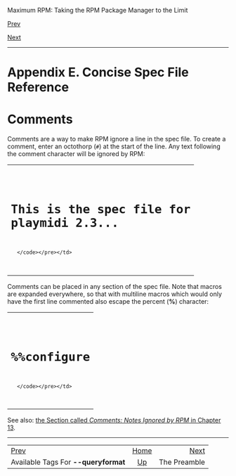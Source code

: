 <div class="NAVHEADER">

Maximum RPM: Taking the RPM Package Manager to the Limit

</div>

[Prev](ch-queryformat-tags.html)

[Next](s1-rpm-specref-preamble.html)

-----

<div class="appendix">

# <span id="ch-rpm-specref"></span>Appendix E. Concise Spec File Reference

<div class="sect1">

# <span id="s1-rpm-specref-comments">Comments</span>

Comments are a way to make RPM ignore a line in the spec file. To create
a comment, enter an octothorp (`#`) at the start of the line. Any text
following the comment character will be ignored by RPM:

<table>
<colgroup>
<col style="width: 100%" />
</colgroup>
<tbody>
<tr class="odd">
<td><pre class="screen"><code># This is the spec file for playmidi 2.3...

      </code></pre></td>
</tr>
</tbody>
</table>

Comments can be placed in any section of the spec file. Note that macros
are expanded everywhere, so that with multiline macros which would only
have the first line commented also escape the percent (**%**) character:

<table>
<colgroup>
<col style="width: 100%" />
</colgroup>
<tbody>
<tr class="odd">
<td><pre class="screen"><code># %%configure

      </code></pre></td>
</tr>
</tbody>
</table>

See also: [the Section called *Comments: Notes Ignored by RPM* in
Chapter 13](ch-rpm-inside.html#s1-rpm-inside-comments).

</div>

</div>

<div class="NAVFOOTER">

-----

|                                      |                    |                                      |
| :----------------------------------- | :----------------: | -----------------------------------: |
| [Prev](ch-queryformat-tags.html)     | [Home](index.html) | [Next](s1-rpm-specref-preamble.html) |
| Available Tags For **--queryformat** | [Up](p14028.html)  |                         The Preamble |

</div>
